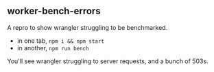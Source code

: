 ## worker-bench-errors

A repro to show wrangler struggling to be benchmarked.

- in one tab, `npm i && npm start`
- in another, `npm run bench`

You'll see wrangler struggling to server requests, and a bunch of 503s.
